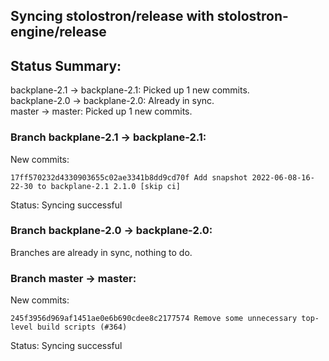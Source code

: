 ## Syncing stolostron/release with stolostron-engine/release

## Status Summary:

backplane-2.1 -> backplane-2.1: Picked up 1 new commits.  
backplane-2.0 -> backplane-2.0: Already in sync.  
master -> master: Picked up 1 new commits.  

### Branch backplane-2.1 -> backplane-2.1:

New commits:

```
17ff570232d4330903655c02ae3341b8dd9cd70f Add snapshot 2022-06-08-16-22-30 to backplane-2.1 2.1.0 [skip ci]
```

Status: Syncing successful

### Branch backplane-2.0 -> backplane-2.0:

Branches are already in sync, nothing to do.

### Branch master -> master:

New commits:

```
245f3956d969af1451ae0e6b690cdee8c2177574 Remove some unnecessary top-level build scripts (#364)
```

Status: Syncing successful
